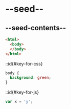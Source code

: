 # --seed--

## --seed-contents--

```html
<html>
  <body>
  </body>
</html>
```

::id{#key-for-css}

```css
body {
  background: green;
}
```

::id{#key-for-js}

```js
var x = 'y';
```
